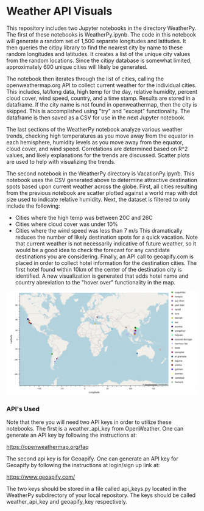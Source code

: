 # Weather API Visuals
This repository includes two Jupyter notebooks in the directory WeatherPy. The first of these notebooks is WeatherPy.ipynb. The code in this notebook will generate a random set of 1,500 separate longitudes and latitudes. It then queries the citipy library to find the nearest city by name to these random longitudes and latitudes. It creates a list of the unique city values from the random locations. Since the citipy database is somewhat limited, approximately 600 unique cities will likely be generated. 

The notebook then iterates through the list of cities, calling the openweathermap.org API to collect current weather for the individual cities. This includes, lat/long data, high temp for the day, relative humidity, percent cloud cover, wind speed, country, and a time stamp. Results are stored in a dataframe. If the city name is not found in openweathermap, then the city is skipped. This is accomplished using "try" and "except" functionality. The dataframe is then saved as a CSV for use in the next Jupyter notebook.

The last sections of the WeatherPy notebook analyze various weather trends, checking high temperatures as you move away from the equator in each hemisphere, humidity levels as you move away from the equator, cloud cover, and wind speed. Correlations are determined based on R^2 values, and likely explanations for the trends are discussed. Scatter plots are used to help with visualizing the trends.

The second notebook in the WeatherPy directory is VacationPy.ipynb. This notebook uses the CSV generated above to determine attractive destination spots based upon current weather across the globe. First, all cities resulting from the previous notebook are scatter plotted against a world map with dot size used to indicate relative humidity. Next, the dataset is filtered to only include the following:
* Cities where the high temp was between 20C and 26C
* Cities where cloud cover was under 10%
* Cities where the wind speed was less than 7 m/s
This dramatically reduces the number of likely destination spots for a quick vacation. Note that current weather is not necessarily indicative of future weather, so it would be a good idea to check the forecast for any candidate destinations you are considering. Finally, an API call to geoapify.com is placed in order to collect hotel information for the destination cities. The first hotel found within 10km of the center of the destination city is identified. A new visualization is generated that adds hotel name and country abreviation to the "hover over" functionality in the map.

![Candidate Destinations](WeatherPy/output_data/destination_map.png)

### API's Used ###
Note that there you will need two API keys in order to utilize these notebooks. The first is a weather_api_key from OpenWeather.  One can generate an API key by following the instructions at:

https://openweathermap.org/faq

The second api key is for Geoapify.  One can generate an API key for Geoapify by following the instructions at login/sign up link at:

https://www.geoapify.com/

The two keys should be stored in a file called api_keys.py located in the WeatherPy subdirectory of your local repository. The keys should be called weather_api_key and geoapify_key respectively.
